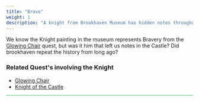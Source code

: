 ```yaml
---
title: "Brave"
weight: 1
description: "A knight from Brookhaven Museum has hidden notes throughout the castle."
--- 
```


We know the Knight painting in the museum represents Bravery from the [Glowing Chair](/lore/quests/glowing_chair) quest, but was it him that left us notes in the Castle? Did brookhaven repeat the history from long ago?


<h3>Related Quest's involving the Knight</h3>

- [Glowing Chair](/lore/quests/glowing_chair)
- [Knight of the Castle](/lore/quests/knight_of_the_castle)


<hr style="background-color: #28b44c" size=8>